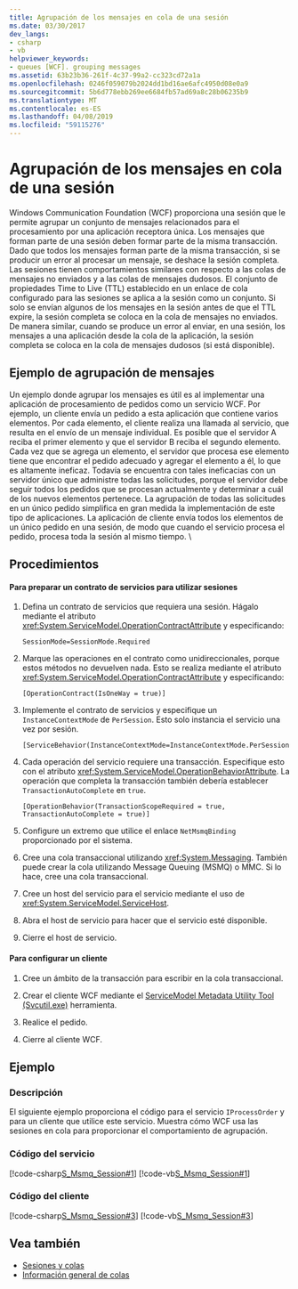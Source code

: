 ```yaml
---
title: Agrupación de los mensajes en cola de una sesión
ms.date: 03/30/2017
dev_langs:
- csharp
- vb
helpviewer_keywords:
- queues [WCF]. grouping messages
ms.assetid: 63b23b36-261f-4c37-99a2-cc323cd72a1a
ms.openlocfilehash: 0246f059079b2024dd1bd16ae6afc4950d08e0a9
ms.sourcegitcommit: 5b6d778ebb269ee6684fb57ad69a8c28b06235b9
ms.translationtype: MT
ms.contentlocale: es-ES
ms.lasthandoff: 04/08/2019
ms.locfileid: "59115276"
---
```

# <a name="grouping-queued-messages-in-a-session"></a>Agrupación de los mensajes en cola de una sesión
Windows Communication Foundation (WCF) proporciona una sesión que le permite agrupar un conjunto de mensajes relacionados para el procesamiento por una aplicación receptora única. Los mensajes que forman parte de una sesión deben formar parte de la misma transacción. Dado que todos los mensajes forman parte de la misma transacción, si se producir un error al procesar un mensaje, se deshace la sesión completa. Las sesiones tienen comportamientos similares con respecto a las colas de mensajes no enviados y a las colas de mensajes dudosos. El conjunto de propiedades Time to Live (TTL) establecido en un enlace de cola configurado para las sesiones se aplica a la sesión como un conjunto. Si solo se envían algunos de los mensajes en la sesión antes de que el TTL expire, la sesión completa se coloca en la cola de mensajes no enviados. De manera similar, cuando se produce un error al enviar, en una sesión, los mensajes a una aplicación desde la cola de la aplicación, la sesión completa se coloca en la cola de mensajes dudosos (si está disponible).  
  
## <a name="message-grouping-example"></a>Ejemplo de agrupación de mensajes  
 Un ejemplo donde agrupar los mensajes es útil es al implementar una aplicación de procesamiento de pedidos como un servicio WCF. Por ejemplo, un cliente envía un pedido a esta aplicación que contiene varios elementos. Por cada elemento, el cliente realiza una llamada al servicio, que resulta en el envío de un mensaje individual. Es posible que el servidor A reciba el primer elemento y que el servidor B reciba el segundo elemento. Cada vez que se agrega un elemento, el servidor que procesa ese elemento tiene que encontrar el pedido adecuado y agregar el elemento a él, lo que es altamente ineficaz. Todavía se encuentra con tales ineficacias con un servidor único que administre todas las solicitudes, porque el servidor debe seguir todos los pedidos que se procesan actualmente y determinar a cuál de los nuevos elementos pertenece. La agrupación de todas las solicitudes en un único pedido simplifica en gran medida la implementación de este tipo de aplicaciones. La aplicación de cliente envía todos los elementos de un único pedido en una sesión, de modo que cuando el servicio procesa el pedido, procesa toda la sesión al mismo tiempo. \  
  
## <a name="procedures"></a>Procedimientos  
  
#### <a name="to-set-up-a-service-contract-to-use-sessions"></a>Para preparar un contrato de servicios para utilizar sesiones  
  
1.  Defina un contrato de servicios que requiera una sesión. Hágalo mediante el atributo <xref:System.ServiceModel.OperationContractAttribute> y especificando:  
  
    ```  
    SessionMode=SessionMode.Required  
    ```  
  
2.  Marque las operaciones en el contrato como unidireccionales, porque estos métodos no devuelven nada. Esto se realiza mediante el atributo <xref:System.ServiceModel.OperationContractAttribute> y especificando:  
  
    ```  
    [OperationContract(IsOneWay = true)]  
    ```  
  
3.  Implemente el contrato de servicios y especifique un `InstanceContextMode` de `PerSession`. Esto solo instancia el servicio una vez por sesión.  
  
    ```  
    [ServiceBehavior(InstanceContextMode=InstanceContextMode.PerSession)]  
    ```  
  
4.  Cada operación del servicio requiere una transacción. Especifique esto con el atributo <xref:System.ServiceModel.OperationBehaviorAttribute>. La operación que completa la transacción también debería establecer `TransactionAutoComplete` en `true`.  
  
    ```  
    [OperationBehavior(TransactionScopeRequired = true, TransactionAutoComplete = true)]   
    ```  
  
5.  Configure un extremo que utilice el enlace `NetMsmqBinding` proporcionado por el sistema.  
  
6.  Cree una cola transaccional utilizando <xref:System.Messaging>. También puede crear la cola utilizando Message Queuing (MSMQ) o MMC. Si lo hace, cree una cola transaccional.  
  
7.  Cree un host del servicio para el servicio mediante el uso de <xref:System.ServiceModel.ServiceHost>.  
  
8.  Abra el host de servicio para hacer que el servicio esté disponible.  
  
9. Cierre el host de servicio.  
  
#### <a name="to-set-up-a-client"></a>Para configurar un cliente  
  
1.  Cree un ámbito de la transacción para escribir en la cola transaccional.  
  
2.  Crear el cliente WCF mediante el [ServiceModel Metadata Utility Tool (Svcutil.exe)](../../../../docs/framework/wcf/servicemodel-metadata-utility-tool-svcutil-exe.md) herramienta.  
  
3.  Realice el pedido.  
  
4.  Cierre al cliente WCF.  
  
## <a name="example"></a>Ejemplo  
  
### <a name="description"></a>Descripción  
 El siguiente ejemplo proporciona el código para el servicio `IProcessOrder` y para un cliente que utilice este servicio. Muestra cómo WCF usa las sesiones en cola para proporcionar el comportamiento de agrupación.  
  
### <a name="code-for-the-service"></a>Código del servicio  
 [!code-csharp[S_Msmq_Session#1](../../../../samples/snippets/csharp/VS_Snippets_CFX/s_msmq_session/cs/service.cs#1)]
 [!code-vb[S_Msmq_Session#1](../../../../samples/snippets/visualbasic/VS_Snippets_CFX/s_msmq_session/vb/service.vb#1)]  

### <a name="code-for-the-client"></a>Código del cliente  
 [!code-csharp[S_Msmq_Session#3](../../../../samples/snippets/csharp/VS_Snippets_CFX/s_msmq_session/cs/client.cs#3)]
 [!code-vb[S_Msmq_Session#3](../../../../samples/snippets/visualbasic/VS_Snippets_CFX/s_msmq_session/vb/client.vb#3)]  

## <a name="see-also"></a>Vea también

- [Sesiones y colas](../../../../docs/framework/wcf/samples/sessions-and-queues.md)
- [Información general de colas](../../../../docs/framework/wcf/feature-details/queues-overview.md)
